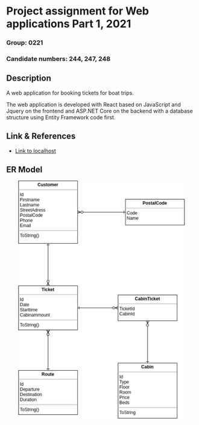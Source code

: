 # Project assignment for Web applications Part 1, 2021

### Group: 0221
### Candidate numbers: 244, 247, 248

## Description

A web application for booking tickets for boat trips.

The web application is developed with React based on JavaScript and Jquery on the frontend and ASP.NET Core on the backend with a database structure using Entity Framework code first.

## Link & References

- [Link to localhost](https://localhost:5001)

## ER Model

<p align="center">
<img src="boatlineER.png" style="width: 441px;" alt="ER of Models">
</p>
